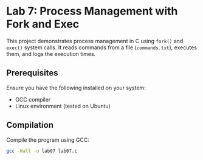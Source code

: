 # Lab 7: Process Management with Fork and Exec

This project demonstrates process management in C using `fork()` and `exec()` system calls. It reads commands from a file (`commands.txt`), executes them, and logs the execution times.

## Prerequisites

Ensure you have the following installed on your system:
- GCC compiler
- Linux environment (tested on Ubuntu)

## Compilation

Compile the program using GCC:
```bash
gcc -Wall -o lab07 lab07.c